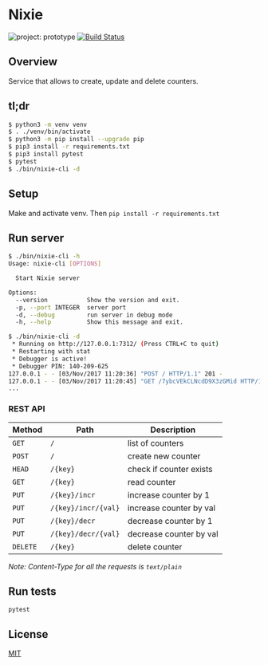 # Nixie

![project: prototype](https://img.shields.io/badge/project-prototype-orange.svg)
[![Build Status](https://github.com/eiri/nixie-prototype/workflows/build/badge.svg)](https://github.com/eiri/nixie-prototype/actions)

## Overview

Service that allows to create, update and delete counters.

## tl;dr

```bash
$ python3 -m venv venv
$ . ./venv/bin/activate
$ python3 -m pip install --upgrade pip
$ pip3 install -r requirements.txt
$ pip3 install pytest
$ pytest
$ ./bin/nixie-cli -d
```

## Setup
Make and activate venv. Then `pip install -r requirements.txt`

## Run server
```bash
$ ./bin/nixie-cli -h
Usage: nixie-cli [OPTIONS]

  Start Nixie server

Options:
  --version           Show the version and exit.
  -p, --port INTEGER  server port
  -d, --debug         run server in debug mode
  -h, --help          Show this message and exit.

$ ./bin/nixie-cli -d
 * Running on http://127.0.0.1:7312/ (Press CTRL+C to quit)
 * Restarting with stat
 * Debugger is active!
 * Debugger PIN: 140-209-625
127.0.0.1 - - [03/Nov/2017 11:20:36] "POST / HTTP/1.1" 201 -
127.0.0.1 - - [03/Nov/2017 11:20:45] "GET /7ybcVEkCLNcdD9X3zGMid HTTP/1.1" 200 -
...
```

### REST API

| Method   | Path                | Description             |
| -------- | ------------------- | ----------------------- |
| `GET`    | `/`                 | list of counters        |
| `POST`   | `/`                 | create new counter      |
| `HEAD`   | `/{key}`            | check if counter exists |
| `GET`    | `/{key}`            | read counter            |
| `PUT`    | `/{key}/incr`       | increase counter by 1   |
| `PUT`    | `/{key}/incr/{val}` | increase counter by val |
| `PUT`    | `/{key}/decr`       | decrease counter by 1   |
| `PUT`    | `/{key}/decr/{val}` | decrease counter by val |
| `DELETE` | `/{key}`            | delete counter          |

_Note: Content-Type for all the requests is `text/plain`_

## Run tests
`pytest`

## License

[MIT](https://github.com/eiri/nixie/blob/master/LICENSE "MIT License")
